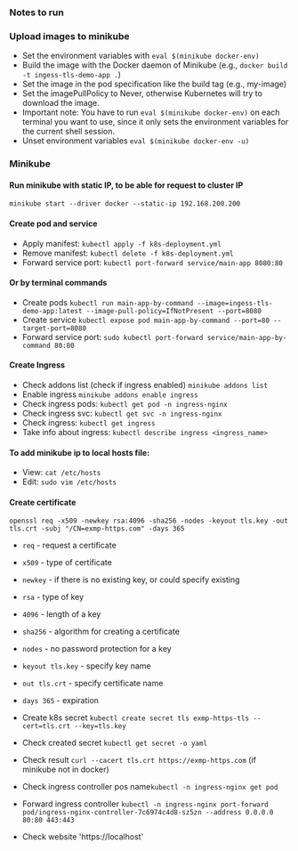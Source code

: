 ### Notes to run

### Upload images to minikube
* Set the environment variables with `eval $(minikube docker-env)`
* Build the image with the Docker daemon of Minikube (e.g., `docker build -t ingess-tls-demo-app .`)
* Set the image in the pod specification like the build tag (e.g., my-image)
* Set the imagePullPolicy to Never, otherwise Kubernetes will try to download the image.
* Important note: You have to run `eval $(minikube docker-env)` on each terminal you want to use, since it only sets
  the environment variables for the current shell session.
* Unset environment variables `eval $(minikube docker-env -u)`


### Minikube
#### Run minikube with static IP, to be able for request to cluster IP
`minikube start --driver docker --static-ip 192.168.200.200`

#### Create pod and service 
* Apply manifest: `kubectl apply -f k8s-deployment.yml`
* Remove manifest: `kubectl delete -f k8s-deployment.yml`
* Forward service port: `kubectl port-forward service/main-app 8080:80`
#### Or by terminal commands
* Create pods `kubectl run main-app-by-command --image=ingess-tls-demo-app:latest --image-pull-policy=IfNotPresent --port=8080`
* Create service `kubectl expose pod main-app-by-command --port=80 --target-port=8080`
* Forward service port: `sudo kubectl port-forward service/main-app-by-command 80:80`

#### Create Ingress
* Check addons list (check if ingress enabled) `minikube addons list`
* Enable ingress `minikube addons enable ingress`
* Check ingress pods: `kubectl get pod -n ingress-nginx`
* Check ingress svc: `kubectl get svc -n ingress-nginx`
* Check ingress: `kubectl get ingress`
* Take info about ingress: `kubectl describe ingress <ingress_name>`

#### To add minikube ip to local hosts file:
* View: `cat /etc/hosts`
* Edit: `sudo vim /etc/hosts`

#### Create certificate
`openssl req -x509 -newkey rsa:4096 -sha256 -nodes -keyout tls.key -out tls.crt -subj "/CN=exmp-https.com" -days 365`
* `req` - request a certificate
* `x509` - type of certificate
* `newkey` - if there is no existing key, or could specify existing
* `rsa` - type of key
* `4096` - length of a key
* `sha256` - algorithm for creating a certificate
* `nodes` - no password protection for a key
* `keyout tls.key` - specify key name
* `out tls.crt` - specify certificate name
* `days 365` - expiration


* Create k8s secret `kubectl create secret tls exmp-https-tls --cert=tls.crt --key=tls.key`
* Check created secret `kubectl get secret -o yaml`
* Check result `curl --cacert tls.crt https://exmp-https.com` (if minikube not in docker)
* Check ingress controller pos name`kubectl -n ingress-nginx get pod`
* Forward ingress controller `kubectl -n ingress-nginx port-forward pod/ingress-nginx-controller-7c6974c4d8-sz5zn --address 0.0.0.0 80:80 443:443`
* Check website 'https://localhost'